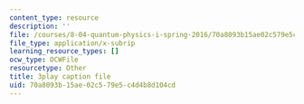 ```yaml
---
content_type: resource
description: ''
file: /courses/8-04-quantum-physics-i-spring-2016/70a8093b15ae02c579e5c4d4b8d104cd_dVWKsiaAZ14.srt
file_type: application/x-subrip
learning_resource_types: []
ocw_type: OCWFile
resourcetype: Other
title: 3play caption file
uid: 70a8093b-15ae-02c5-79e5-c4d4b8d104cd
---
```

